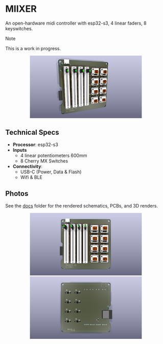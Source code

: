 # MIIXER

An open-hardware midi controller with esp32-s3, 4 linear faders, 8 keyswitches.

> [!NOTE]
> This is a work in progress.

<p align="center">
  <img src="./docs/pcb-angled.jpg" width="350" title="MIIXER">
</p>

## Technical Specs

- **Processor**: esp32-s3
- **Inputs**
  - 4 linear potentiometers 600mm
  - 8 Cherry MX Switches
- **Connectivity**:
  - USB-C (Power, Data & Flash)
  - Wifi & BLE

## Photos

See the [docs](docs) folder for the rendered schematics, PCBs, and 3D renders.

<p align="center">
  <img src="./docs/pcb-front.jpg" width="350" title="Front of MIIXER">
  <img src="./docs/pcb-back.jpg" width="350" alt="Back of MIIXER">
</p>
